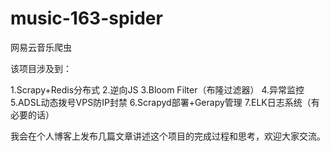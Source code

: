 # music-163-spider
网易云音乐爬虫

该项目涉及到：

1.Scrapy+Redis分布式
2.逆向JS
3.Bloom Filter（布隆过滤器）
4.异常监控
5.ADSL动态拨号VPS防IP封禁
6.Scrapyd部署+Gerapy管理
7.ELK日志系统（有必要的话）

我会在个人博客上发布几篇文章讲述这个项目的完成过程和思考，欢迎大家交流。
